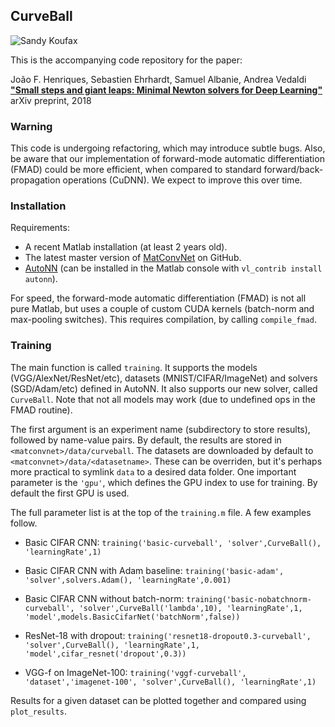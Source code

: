 ## CurveBall

<img alt="Sandy Koufax" src="http://farm4.static.flickr.com/3271/3050357231_e923027b97_o.gif">

This is the accompanying code repository for the paper:

João F. Henriques, Sebastien Ehrhardt, Samuel Albanie, Andrea Vedaldi
**["Small steps and giant leaps: Minimal Newton solvers for Deep Learning"](https://arxiv.org/abs/1805.08095)**
arXiv preprint, 2018


### Warning

This code is undergoing refactoring, which may introduce subtle bugs. Also, be aware that our implementation of forward-mode automatic differentiation (FMAD) could be more efficient, when compared to standard forward/back-propagation operations (CuDNN). We expect to improve this over time.


### Installation

Requirements:
- A recent Matlab installation (at least 2 years old).
- The latest master version of [MatConvNet](https://github.com/vlfeat/matconvnet) on GitHub.
- [AutoNN](https://github.com/vlfeat/autonn) (can be installed in the Matlab console with `vl_contrib install autonn`).

For speed, the forward-mode automatic differentiation (FMAD) is not all pure Matlab, but uses a couple of custom CUDA kernels (batch-norm and max-pooling switches). This requires compilation, by calling `compile_fmad`.


### Training

The main function is called `training`. It supports the models (VGG/AlexNet/ResNet/etc), datasets (MNIST/CIFAR/ImageNet) and solvers (SGD/Adam/etc) defined in AutoNN. It also supports our new solver, called `CurveBall`. Note that not all models may work (due to undefined ops in the FMAD routine).

The first argument is an experiment name (subdirectory to store results), followed by name-value pairs. By default, the results are stored in `<matconvnet>/data/curveball`. The datasets are downloaded by default to `<matconvnet>/data/<datasetname>`. These can be overriden, but it's perhaps more practical to symlink `data` to a desired data folder. One important parameter is the `'gpu'`, which defines the GPU index to use for training. By default the first GPU is used.

The full parameter list is at the top of the `training.m` file. A few examples follow.

- Basic CIFAR CNN:
`training('basic-curveball', 'solver',CurveBall(), 'learningRate',1)`

- Basic CIFAR CNN with Adam baseline:
`training('basic-adam', 'solver',solvers.Adam(), 'learningRate',0.001)`

- Basic CIFAR CNN without batch-norm:
`training('basic-nobatchnorm-curveball', 'solver',CurveBall('lambda',10), 'learningRate',1, 'model',models.BasicCifarNet('batchNorm',false))`

- ResNet-18 with dropout:
`training('resnet18-dropout0.3-curveball', 'solver',CurveBall(), 'learningRate',1, 'model',cifar_resnet('dropout',0.3))`

- VGG-f on ImageNet-100:
`training('vggf-curveball', 'dataset','imagenet-100', 'solver',CurveBall(), 'learningRate',1)`

Results for a given dataset can be plotted together and compared using `plot_results`.
